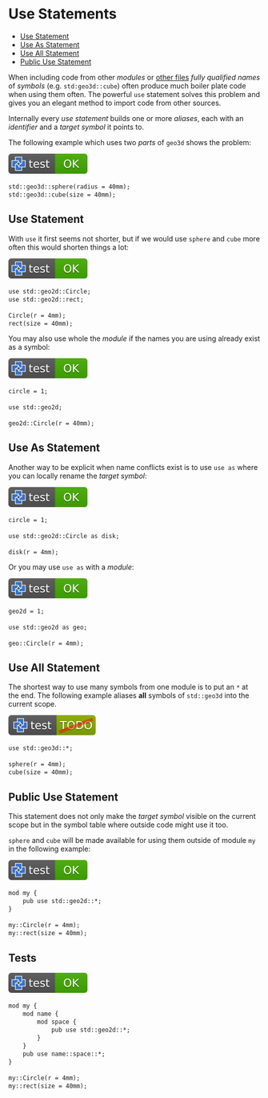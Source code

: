 # Use Statements

- [Use Statement](#use-statement)
- [Use As Statement](#use-as-statement)
- [Use All Statement](#use-all-statement)
- [Public Use Statement](#public-use-statement)

When including code from other *modules* or [other files](modules.md#file-modules)
*fully qualified names* of *symbols* (e.g. `std:geo3d::cube`) often produce much
boiler plate code when using them often.
The powerful `use` statement solves this problem and gives you an elegant method
to import code from other sources.

Internally every *use statement* builds one or more *aliases*, each with an
*identifier* and a *target symbol* it points to.

The following example which uses two *parts* of `geo3d` shows the problem:

[![test](.test/none.svg)](.test/none.log)

```µcad,none
std::geo3d::sphere(radius = 40mm);
std::geo3d::cube(size = 40mm);
```

## Use Statement

With `use` it first seems not shorter, but if we would use `sphere` and `cube` more often this would
shorten things a lot:

[![test](.test/use.svg)](.test/use.log)

```µcad,use
use std::geo2d::Circle;
use std::geo2d::rect;

Circle(r = 4mm);
rect(size = 40mm);
```

You may also use whole the *module* if the names you are using already exist as a symbol:

[![test](.test/use_module.svg)](.test/use_module.log)

```µcad,use_module
circle = 1;

use std::geo2d;

geo2d::Circle(r = 40mm);
```

## Use As Statement

Another way to be explicit when name conflicts exist is to use `use as` where you can
locally rename the *target symbol*:

[![test](.test/use_as.svg)](.test/use_as.log)

```µcad,use_as
circle = 1;

use std::geo2d::Circle as disk;

disk(r = 4mm);
```

Or you may use `use as` with a *module*:

[![test](.test/use_as_module.svg)](.test/use_as_module.log)

```µcad,use_as_module
geo2d = 1;

use std::geo2d as geo;

geo::Circle(r = 4mm);
```

## Use All Statement

The shortest way to use many symbols from one module is to put an `*` at the end.
The following example aliases **all** symbols of `std::geo3d` into the current scope.

[![test](.test/use_all.svg)](.test/use_all.log)

```µcad,use_all#todo
use std::geo3d::*;

sphere(r = 4mm);
cube(size = 40mm);
```

## Public Use Statement

This statement does not only make the *target symbol* visible on the current scope but in
the symbol table where outside code might use it too.

`sphere` and `cube` will be made available for using them outside of module `my` in the following example:

[![test](.test/use_statement_pub.svg)](.test/use_statement_pub.log)

```µcad,use_statement_pub
mod my {
    pub use std::geo2d::*;
}

my::Circle(r = 4mm);
my::rect(size = 40mm);
```

## Tests

[![test](.test/use_statement_pub_in_module.svg)](.test/use_statement_pub_in_module.log)

```µcad,use_statement_pub_in_module
mod my {
    mod name {
        mod space {
            pub use std::geo2d::*;
        }
    }
    pub use name::space::*;
}

my::Circle(r = 4mm);
my::rect(size = 40mm);
```
